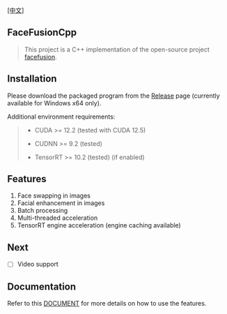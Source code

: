 [[中文]](https://github.com/CodingRookie98/faceFusionCpp/blob/master/README_CN.md)

## FaceFusionCpp

> This project is a C++ implementation of the open-source project [facefusion](https://github.com/facefusion/facefusion).

## Installation

Please download the packaged program from the [Release]() page (currently available for Windows x64 only).

Additional environment requirements:

> - CUDA >= 12.2 (tested with CUDA 12.5)
>
> - CUDNN >= 9.2 (tested)
>
> - TensorRT >= 10.2 (tested) (if enabled)

## Features

1. Face swapping in images
2. Facial enhancement in images
3. Batch processing
4. Multi-threaded acceleration
5. TensorRT engine acceleration (engine caching available)

## Next

- [ ] Video support

## Documentation

Refer to this [DOCUMENT](https://github.com/CodingRookie98/faceFusionCpp/blob/master/DOCUMENT.md) for more details on how to use the features.